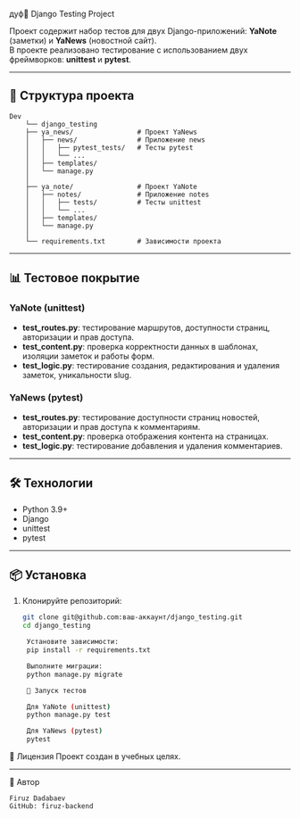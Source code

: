 дуф📝 Django Testing Project

Проект содержит набор тестов для двух Django-приложений: **YaNote** (заметки) и **YaNews** (новостной сайт).  
В проекте реализовано тестирование с использованием двух фреймворков: **unittest** и **pytest**.

---

## 📂 Структура проекта

    Dev
        └── django_testing 
        ├── ya_news/                # Проект YaNews 
        │   ├── news/               # Приложение news 
        │   │   ├── pytest_tests/   # Тесты pytest 
        │   │   └── ... 
        │   ├── templates/ 
        │   └── manage.py 
        │ 
        ├── ya_note/                # Проект YaNote 
        │   ├── notes/              # Приложение notes 
        │   │   ├── tests/          # Тесты unittest 
        │   │   └── ... 
        │   ├── templates/ 
        │   └── manage.py 
        │ 
        └── requirements.txt        # Зависимости проекта

---

## 📊 Тестовое покрытие

### YaNote (unittest)
- **test_routes.py**: тестирование маршрутов, доступности страниц, авторизации и прав доступа.
- **test_content.py**: проверка корректности данных в шаблонах, изоляции заметок и работы форм.
- **test_logic.py**: тестирование создания, редактирования и удаления заметок, уникальности slug.

### YaNews (pytest)
- **test_routes.py**: тестирование доступности страниц новостей, авторизации и прав доступа к комментариям.
- **test_content.py**: проверка отображения контента на страницах.
- **test_logic.py**: тестирование добавления и удаления комментариев.

---

## 🛠️ Технологии

- Python 3.9+
- Django
- unittest
- pytest

---

## 📦 Установка

1. Клонируйте репозиторий:
   ```bash
   git clone git@github.com:ваш-аккаунт/django_testing.git
   cd django_testing

    Установите зависимости:
    pip install -r requirements.txt

    Выполните миграции:
    python manage.py migrate

    🚀 Запуск тестов

    Для YaNote (unittest)
    python manage.py test

    Для YaNews (pytest)
    pytest

📑 Лицензия
Проект создан в учебных целях.

---

📌 Автор

    Firuz Dadabaev
    GitHub: firuz-backend